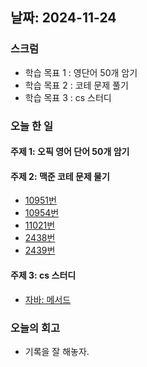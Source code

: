 ## 날짜: 2024-11-24

### 스크럼
- 학습 목표 1 : 영단어 50개 암기
- 학습 목표 2 : 코테 문제 풀기
- 학습 목표 3 : cs 스터디

### 오늘 한 일

#### 주제 1: 오픽 영어 단어 50개 암기

#### 주제 2: 맥준 코테 문제 물기
- [10951번](https://github.com/trueS2/Algorithm-Java/tree/main/%EB%B0%B1%EC%A4%80/Bronze/10951.%E2%80%85A%EF%BC%8BB%E2%80%85%EF%BC%8D%E2%80%854)
- [10954번](https://github.com/trueS2/Algorithm-Java/tree/main/%EB%B0%B1%EC%A4%80/Bronze/10952.%E2%80%85A%EF%BC%8BB%E2%80%85%EF%BC%8D%E2%80%855)
- [11021번](https://github.com/trueS2/Algorithm-Java/tree/main/%EB%B0%B1%EC%A4%80/Bronze/11021.%E2%80%85A%EF%BC%8BB%E2%80%85%EF%BC%8D%E2%80%857)
- [2438번](https://github.com/trueS2/Algorithm-Java/tree/main/%EB%B0%B1%EC%A4%80/Bronze/2438.%E2%80%85%EB%B3%84%E2%80%85%EC%B0%8D%EA%B8%B0%E2%80%85%EF%BC%8D%E2%80%851)
- [2439번](https://github.com/trueS2/Algorithm-Java/tree/main/%EB%B0%B1%EC%A4%80/Bronze/2439.%E2%80%85%EB%B3%84%E2%80%85%EC%B0%8D%EA%B8%B0%E2%80%85%EF%BC%8D%E2%80%852)

#### 주제 3: cs 스터디
- [자바: 메서드](https://trues2.tistory.com/27)

### 오늘의 회고
- 기록을 잘 해놓자.